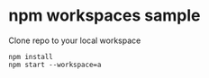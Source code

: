 # npm workspaces sample

Clone repo to your local workspace

```
npm install
npm start --workspace=a
```
